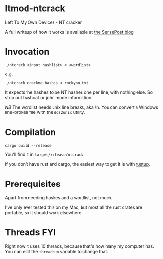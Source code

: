 # ltmod-ntcrack

Left To My Own Devices - NT cracker

A full writeup of how it works is available at [the SensePost blog](https://sensepost.com/blog/2022/left-to-my-own-devices–fast-ntcracking-in-rust/)

# Invocation

`./ntcrack <input hashlist> < <wordlist>`

e.g.

`./ntcrack crackme.hashes < rockyou.txt`

It expects the hashes to be NT hashes one per line, with nothing else. So strip out hashcat or john mode information.

*NB* The wordlist needs unix line breaks, aka \n. You can convert a Windows line-broken file with the `dos2unix` utility.

# Compilation

`cargo build --release`

You'll find it in `target/release/ntcrack`

If you don't have rust and cargo, the easiest way to get it is with [rustup](https://rustup.rs).

# Prerequisites

Apart from needing hashes and a wordlist, not much.

I've only ever tested this on my Mac, but most all the rust crates are portable, so it should work elsewhere.

# Threads FYI

Right now it uses 10 threads, because that's how many my computer has. You can edit the `threadnum` variable to change that.
